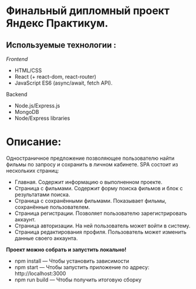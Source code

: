 

# Финальный дипломный проект Яндекс Практикум.
## Используемые технологии :
*Frontend*
+ HTML/CSS
+ React (+ react-dom, react-router)
+ JavaScript ES6 (async/await, fetch API).

Backend
+ Node.js/Express.js
+ MongoDB
+ Node/Express libraries


# Описание:
Одностраничное предложение позволяющее пользователю  найти фильмы по запросу и сохранить в личном кабинете. 
SPA состоит из нескольких страниц:

+ Главная. Содержит информацию о выполненном проекте.
+ Страница с фильмами. Содержит форму поиска фильмов и блок с результатами поиска.
+ Страница с сохранёнными фильмами. Показывает фильмы, сохранённые пользователем.
+ Страница регистрации. Позволяет пользователю зарегистрировать аккаунт.
+ Страница авторизации. На ней пользователь может войти в систему.
+ Страница редактирования профиля. Пользователь может изменить данные своего аккаунта.


**Проект можно собрать и запустить локально!**

+ npm install — Чтобы установить зависимости
+ npm start — Чтобы запустить приложение по адресу: http://localhost:3000
+ npm run build — Чтобы получить итоговую сборку
